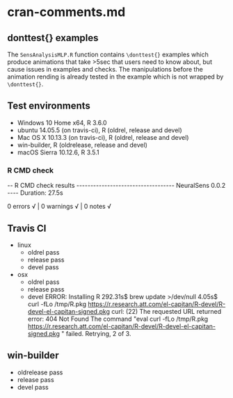 # cran-comments.md

## donttest{} examples

The `SensAnalysisMLP.R` function contains `\donttest{}` examples which produce animations that take >5sec that users need to know about, but cause issues in examples and checks. 
The manipulations before the animation rending is already tested in the example which is not wrapped by `\donttest{}`.


## Test environments
* Windows 10 Home x64, R 3.6.0
* ubuntu 14.05.5 (on travis-ci), R (oldrel, release and devel)
* Mac OS X 10.13.3 (on travis-ci), R (oldrel, release and devel)
* win-builder, R (oldrelease, release and devel)
* macOS Sierra 10.12.6, R 3.5.1

### R CMD check

-- R CMD check results ----------------------------------- NeuralSens 0.0.2 ----
Duration: 27.5s

0 errors √ | 0 warnings √ | 0 notes √


## Travis CI
- linux
    - oldrel pass
    - release pass
    - devel pass
- osx
    - oldrel pass
    - release pass
    - devel ERROR:
   Installing R
   292.31s$ brew update >/dev/null
   4.05s$ curl -fLo /tmp/R.pkg https://r.research.att.com/el-capitan/R-devel/R-devel-el-capitan-signed.pkg
   curl: (22) The requested URL returned error: 404 Not Found
   The command "eval curl -fLo /tmp/R.pkg https://r.research.att.com/el-capitan/R-devel/R-devel-el-capitan-signed.pkg " failed. Retrying, 2 of 3.

## win-builder
- oldrelease pass
- release pass
- devel pass